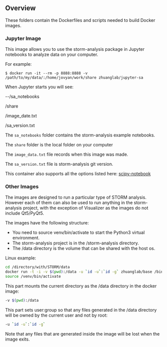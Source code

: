 ## Overview ##
These folders contain the Dockerfiles and scripts needed to build Docker images.

### Jupyter Image ###

This image allows you to use the storm-analysis package in Jupyter notebooks to analyze data on your computer.

For example:

`$ docker run -it --rm -p 8888:8888 -v /path/to/my/data/:/home/jovyan/work/share zhuanglab/jupyter-sa`

When Jupyter starts you will see:

--/sa_notebooks

  /share
  
  /image_date.txt
  
  /sa_version.txt

The `sa_notebooks` folder contains the storm-analysis example notebooks.

The `share` folder is the local folder on your computer

The `image_data.txt` file records when this image was made.

The `sa_version.txt` file is storm-analysis git version.

This container also supports all the options listed here:
[scipy-notebook](https://github.com/jupyter/docker-stacks/tree/master/scipy-notebook)


### Other Images ###

The images are designed to run a particular type of STORM analysis. However each of them can also be used to run anything in the storm-analysis project, with the exception of Visualizer as the images do not include Qt5/PyQt5.

The images have the following structure:

* You need to source venv/bin/activate to start the Python3 virtual environment.
* The storm-analysis project is in the /storm-analysis directory.
* The /data directory is the volume that can be shared with the host os.

Linux example:

```sh
cd /directory/with/STORM/data
docker run -t -i -v $(pwd):/data -u `id -u`:`id -g` zhuanglab/base /bin/bash
source /venv/bin/activate
```

This part mounts the current directory as the /data directory in the docker image:

```sh
-v $(pwd):/data
```

This part sets user:group so that any files generated in the /data directory will be owned by the current user and not by root:

```sh
-u `id -u`:`id -g`
```

Note that any files that are generated inside the image will be lost when the image exits.
